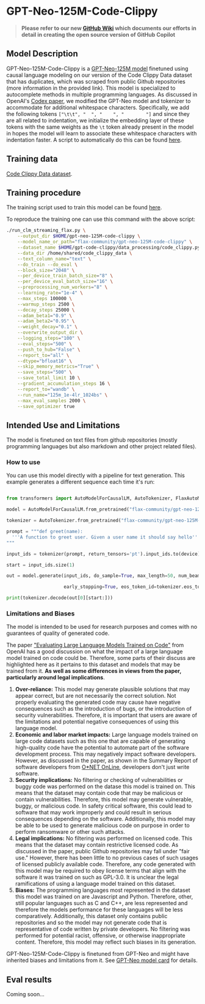# GPT-Neo-125M-Code-Clippy
> **Please refer to our new [GitHub Wiki](https://github.com/ncoop57/gpt-code-clippy/wiki) which documents our efforts in detail in creating the open source version of GitHub  Copilot**

## Model Description

GPT-Neo-125M-Code-Clippy is a [GPT-Neo-125M model](https://huggingface.co/EleutherAI/gpt-neo-125M) finetuned using causal language modeling on our version of the Code Clippy Data dataset that has duplicates, which was scraped from public Github repositories (more information in the provided link). This model is specialized to autocomplete methods in multiple programming languages. As discussed in OpenAI's [Codex paper](https://arxiv.org/abs/2107.03374), we modified the GPT-Neo model and tokenizer to accommodate for additional whitespace characters. Specifically, we add the following tokens `["\t\t", "  ", "    ", "        "]` and since they are all related to indentation, we initialize the embedding layer of these tokens with the same weights as the `\t` token already present in the model in hopes the model will learn to associate these whitespace characters with indentation faster. A script to automatically do this can be found [here](https://github.com/ncoop57/gpt-code-clippy/blob/camera-ready/training/utilities/add_new_tokens.py).

## Training data

[Code Clippy Data dataset](https://the-eye.eu/public/AI/training_data/code_clippy_data/code_clippy_dedup_data/).

## Training procedure

The training script used to train this model can be found [here](https://github.com/ncoop57/gpt-code-clippy/blob/camera-ready/training/run_clm_streaming_flax.py).

To reproduce the training one can use this command with the above script:
```bash
./run_clm_streaming_flax.py \
    --output_dir $HOME/gpt-neo-125M-code-clippy \
    --model_name_or_path="flax-community/gpt-neo-125M-code-clippy" \
    --dataset_name $HOME/gpt-code-clippy/data_processing/code_clippy.py \
    --data_dir /home/shared/code_clippy_data \
    --text_column_name="text" \
    --do_train --do_eval \
    --block_size="2048" \
    --per_device_train_batch_size="8" \
    --per_device_eval_batch_size="16" \
    --preprocessing_num_workers="8" \
    --learning_rate="1e-4" \
    --max_steps 100000 \
    --warmup_steps 2500 \
    --decay_steps 25000 \
    --adam_beta1="0.9" \
    --adam_beta2="0.95" \
    --weight_decay="0.1" \
    --overwrite_output_dir \
    --logging_steps="100" \
    --eval_steps="500" \
    --push_to_hub="False" \
    --report_to="all" \
    --dtype="bfloat16" \
    --skip_memory_metrics="True" \
    --save_steps="500" \
    --save_total_limit 10 \
    --gradient_accumulation_steps 16 \
    --report_to="wandb" \
    --run_name="125m_1e-4lr_1024bs" \
    --max_eval_samples 2000 \
    --save_optimizer true
```

## Intended Use and Limitations

The model is finetuned on text files from github repositories (mostly programming languages but also markdown and other project related files).


### How to use

You can use this model directly with a pipeline for text generation. This example generates a different sequence each time it's run:

```py

from transformers import AutoModelForCausalLM, AutoTokenizer, FlaxAutoModelForCausalLM

model = AutoModelForCausalLM.from_pretrained("flax-community/gpt-neo-125M-code-clippy")

tokenizer = AutoTokenizer.from_pretrained("flax-community/gpt-neo-125M-code-clippy")

prompt = """def greet(name):
  '''A function to greet user. Given a user name it should say hello'''
""" 

input_ids = tokenizer(prompt, return_tensors='pt').input_ids.to(device)

start = input_ids.size(1)

out = model.generate(input_ids, do_sample=True, max_length=50, num_beams=2, 

                     early_stopping=True, eos_token_id=tokenizer.eos_token_id, )

print(tokenizer.decode(out[0][start:]))

```

### Limitations and Biases

The model is intended to be used for research purposes and comes with no guarantees of quality of generated code.

The paper ["Evaluating Large Language Models Trained on Code"](https://arxiv.org/abs/2107.03374) from OpenAI has a good discussion on what the impact of a large language model trained on code could be. Therefore, some parts of their discuss are highlighted here as it pertains to this dataset and models that may be trained from it. **As well as some differences in views from the paper, particularly around legal implications**.

1. **Over-reliance:** This model may generate plausible solutions that may appear correct, but are not necessarily the correct solution. Not properly evaluating the generated code may cause have negative consequences such as the introduction of bugs, or the introduction of security vulnerabilities. Therefore, it is important that users are aware of the limitations and potential negative consequences of using this language model.
2. **Economic and labor market impacts:** Large language models trained on large code datasets such as this one that are capable of generating high-quality code have the potential to automate part of the software development process. This may negatively impact software developers. However, as discussed in the paper, as shown in the Summary Report of software developers from [O*NET OnLine](https://www.onetonline.org/link/summary/15-1252.00), developers don't just write software.
3. **Security implications:** No filtering or checking of vulnerabilities or buggy code was performed on the datase this model is trained on. This means that the dataset may contain code that may be malicious or contain vulnerabilities. Therefore, this model may generate vulnerable, buggy, or malicious code. In safety critical software, this could lead to software that may work improperly and could result in serious consequences depending on the software. Additionally, this model may be able to be used to generate malicious code on purpose in order to perform ransomware or other such attacks.
4. **Legal implications:** No filtering was performed on licensed code. This means that the dataset may contain restrictive licensed code. As discussed in the paper, public Github repositories may fall under "fair use." However, there has been little to no previous cases of such usages of licensed publicly available code. Therefore, any code generated with this model may be required to obey license terms that align with the software it was trained on such as GPL-3.0. It is unclear the legal ramifications of using a language model trained on this dataset.
5. **Biases:** The programming languages most represented in the dataset this model was trained on are Javascript and Python. Therefore, other, still popular languages such as C and C++, are less represented and therefore the models performance for these languages will be less comparatively. Additionally, this dataset only contains public repositories and so the model may not generate code that is representative of code written by private developers. No filtering was performed for potential racist, offensive, or otherwise inappropriate content. Therefore, this model may reflect such biases in its generation.

GPT-Neo-125M-Code-Clippy is finetuned from GPT-Neo and might have inherited biases and limitations from it. See [GPT-Neo model card](https://huggingface.co/EleutherAI/gpt-neo-125M#limitations-and-biases) for details.

## Eval results

Coming soon...